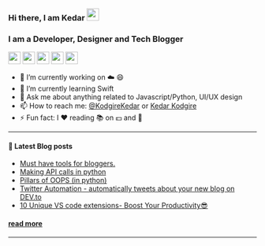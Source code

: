 ### Hi there, I am Kedar <a href="https://www.gautamkrishnar.com/"><img src="https://media.giphy.com/media/hvRJCLFzcasrR4ia7z/giphy.gif" width="25px"></a>

### I am a Developer, Designer and Tech Blogger
<p><a href="https://www.twitter.com/KodgireKedar"><img src="https://img.shields.io/badge/twitter-%231DA1F2.svg?&style=for-the-badge&logo=twitter&logoColor=white" height=25></a> <a href="https://www.linkedin.com/in/kk255728"><img src="https://img.shields.io/badge/linkedin-%230077B5.svg?&style=for-the-badge&logo=linkedin&logoColor=white" height=25></a> <a href="https://www.instagram.com/kedarkodgire.kk/"><img src="https://img.shields.io/badge/instagram-%23E4405F.svg?&style=for-the-badge&logo=instagram&logoColor=white" height=25></a> <a href="https://dev.to/KedarK"><img src="https://img.shields.io/badge/DEV.TO-%230A0A0A.svg?&style=for-the-badge&logo=dev-dot-to&logoColor=white" height=25></a> <a href="https://medium.com/@KedarKodgire"><img src="https://img.shields.io/badge/medium-%2312100E.svg?&style=for-the-badge&logo=medium&logoColor=white" height=25></a> </p>

- 🔭 I’m currently working on ☁️ 😄
- 🌱 I’m currently learning Swift
- 💬 Ask me about anything related to Javascript/Python, UI/UX design
- 📫 How to reach me: [@KodgireKedar](https://twitter.com/KodgireKedar) or <a rel="me" href="https://linkedin.com/kk255728">Kedar Kodgire</a>
- ⚡ Fun fact: I :heart: reading 📚 on 💵 and 🧠

---

#### 📰 Latest Blog posts
<!-- BLOG-POST-LIST:START -->
- [Must have tools for bloggers.](https://dev.to/kedark/must-have-tools-for-bloggers-1jd1)
- [Making API calls in python](https://dev.to/kedark/making-api-calls-in-python-17pk)
- [Pillars of OOPS (in python)](https://dev.to/kedark/pillars-of-oops-in-python-k6a)
- [Twitter Automation - automatically tweets about your new blog on DEV.to](https://dev.to/kedark/twitter-automation-automatically-tweets-about-your-new-blog-on-dev-to-2nkk)
- [10 Unique VS code extensions- Boost Your Productivity😎](https://dev.to/kedark/10-unique-vs-code-extensions-boost-your-productivity-8e7)
<!-- BLOG-POST-LIST:END -->

#### [read more](https://dev.to/kedark)

---

